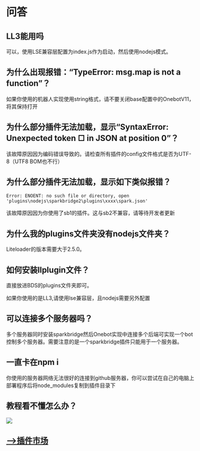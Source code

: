 # 问答

## LL3能用吗

可以，使用LSE兼容层配置为index.js作为启动，然后使用nodejs模式。

## 为什么出现报错：“TypeError: msg.map is not a function”？

如果你使用的机器人实现使用string格式，请不要关闭base配置中的OnebotV11，将其保持打开

## 为什么部分插件无法加载，显示“SyntaxError: Unexpected token ﻿□ in JSON at position 0”？

该故障原因因为编码错误导致的。请检查所有插件的config文件格式是否为UTF-8（UTF8 BOM也不行）

## 为什么部分插件无法加载，显示如下类似报错？

```
Error: ENOENT: no such file or directory, open 'plugins\nodejs\sparkbridge2\plugins\xxxx\spark.json'
```

该故障原因因为你使用了sb1的插件。这与sb2不兼容，请等待开发者更新

## 为什么我的plugins文件夹没有nodejs文件夹？

Liteloader的版本需要大于2.5.0。

## 如何安装llplugin文件？

直接放进BDS的plugins文件夹即可。

如果你使用的是LL3,请使用lse兼容层，且nodejs需要另外配置

## 可以连接多个服务器吗？

多个服务器同时安装sparkbridge然后Onebot实现中连接多个后端可实现一个bot控制多个服务器。需要注意的是一个sparkbridge插件只能用于一个服务器。

## 一直卡在npm i

你使用的服务器网络无法很好的连接到github服务器，你可以尝试在自己的电脑上部署程序后将node_modules复制到插件目录下

## 教程看不懂怎么办？

![](/qa/pa.png)

## [-->插件市场](/subpages/store.md)
